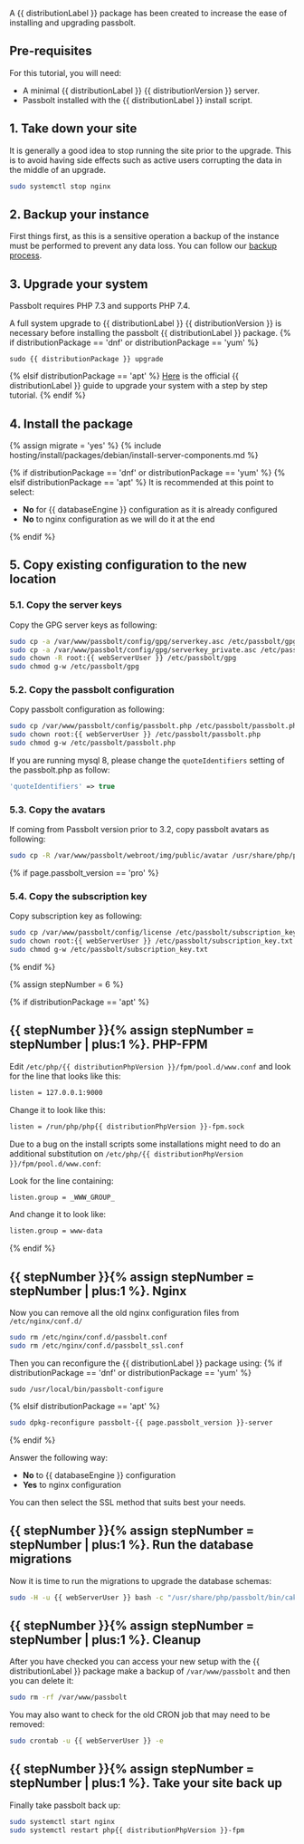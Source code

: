 A {{ distributionLabel }} package has been created to increase the ease of installing and upgrading passbolt.

## Pre-requisites

For this tutorial, you will need:
- A minimal {{ distributionLabel }} {{ distributionVersion }} server.
- Passbolt installed with the {{ distributionLabel }} install script.

## 1. Take down your site

It is generally a good idea to stop running the site prior to the upgrade. This is to avoid having side effects
such as active users corrupting the data in the middle of an upgrade.

```bash
sudo systemctl stop nginx
```

## 2. Backup your instance

First things first, as this is a sensitive operation a backup of the instance must be performed to prevent any data loss.
You can follow our [backup process](/hosting/backup).

## 3. Upgrade your system

Passbolt requires PHP 7.3 and supports PHP 7.4.

A full system upgrade to {{ distributionLabel }} {{ distributionVersion }} is necessary before installing the passbolt {{ distributionLabel }} package.
{% if distributionPackage == 'dnf' or distributionPackage == 'yum' %}
```
sudo {{ distributionPackage }} upgrade
```
{% elsif distributionPackage == 'apt' %}
[Here]({{distributionUpgradeGuide}}) is the official {{ distributionLabel }} guide to
upgrade your system with a step by step tutorial.
{% endif %}
## 4. Install the package


{% assign migrate = 'yes' %}
{% include hosting/install/packages/debian/install-server-components.md %}

{% if distributionPackage == 'dnf' or distributionPackage == 'yum' %}
{% elsif distributionPackage == 'apt' %}
It is recommended at this point to select:

- **No** for {{ databaseEngine }} configuration as it is already configured
- **No** to nginx configuration as we will do it at the end

{% endif %}

## 5. Copy existing configuration to the new location

### 5.1. Copy the server keys

Copy the GPG server keys as following:
```bash
sudo cp -a /var/www/passbolt/config/gpg/serverkey.asc /etc/passbolt/gpg/
sudo cp -a /var/www/passbolt/config/gpg/serverkey_private.asc /etc/passbolt/gpg/
sudo chown -R root:{{ webServerUser }} /etc/passbolt/gpg
sudo chmod g-w /etc/passbolt/gpg
```

### 5.2. Copy the passbolt configuration

Copy passbolt configuration as following:
```bash
sudo cp /var/www/passbolt/config/passbolt.php /etc/passbolt/passbolt.php
sudo chown root:{{ webServerUser }} /etc/passbolt/passbolt.php
sudo chmod g-w /etc/passbolt/passbolt.php
```

If you are running mysql 8, please change the `quoteIdentifiers` setting of the passbolt.php as follow:

```php
'quoteIdentifiers' => true
```

### 5.3. Copy the avatars

If coming from Passbolt version prior to 3.2, copy passbolt avatars as following:

```bash
sudo cp -R /var/www/passbolt/webroot/img/public/avatar /usr/share/php/passbolt/webroot/img/public/
```

{% if page.passbolt_version == 'pro' %}
### 5.4. Copy the subscription key

Copy subscription key as following:

```bash
sudo cp /var/www/passbolt/config/license /etc/passbolt/subscription_key.txt
sudo chown root:{{ webServerUser }} /etc/passbolt/subscription_key.txt
sudo chmod g-w /etc/passbolt/subscription_key.txt
```
{% endif %}

{% assign stepNumber = 6 %}

{% if distributionPackage == 'apt' %}
## {{ stepNumber }}{% assign stepNumber = stepNumber | plus:1 %}. PHP-FPM

Edit `/etc/php/{{ distributionPhpVersion }}/fpm/pool.d/www.conf` and look for the line that looks like this:

```bash
listen = 127.0.0.1:9000
```

Change it to look like this:

```bash
listen = /run/php/php{{ distributionPhpVersion }}-fpm.sock
```

Due to a bug on the install scripts some installations might need to do an additional substitution on `/etc/php/{{ distributionPhpVersion }}/fpm/pool.d/www.conf`:

Look for the line containing:

```bash
listen.group = _WWW_GROUP_
```

And change it to look like:

```bash
listen.group = www-data
```

{% endif %}
## {{ stepNumber }}{% assign stepNumber = stepNumber | plus:1 %}. Nginx

Now you can remove all the old nginx configuration files from `/etc/nginx/conf.d/`
```bash
sudo rm /etc/nginx/conf.d/passbolt.conf
sudo rm /etc/nginx/conf.d/passbolt_ssl.conf
```
Then you can reconfigure the {{ distributionLabel }} package using:
{% if distributionPackage == 'dnf' or distributionPackage == 'yum' %}
```
sudo /usr/local/bin/passbolt-configure
```
{% elsif distributionPackage == 'apt' %}
```bash
sudo dpkg-reconfigure passbolt-{{ page.passbolt_version }}-server
```
{% endif %}

Answer the following way:

- **No** to {{ databaseEngine }} configuration
- **Yes** to nginx configuration

You can then select the SSL method that suits best your needs.

## {{ stepNumber }}{% assign stepNumber = stepNumber | plus:1 %}. Run the database migrations

Now it is time to run the migrations to upgrade the database schemas:

```bash
sudo -H -u {{ webServerUser }} bash -c "/usr/share/php/passbolt/bin/cake passbolt migrate"
```

## {{ stepNumber }}{% assign stepNumber = stepNumber | plus:1 %}. Cleanup

After you have checked you can access your new setup with the {{ distributionLabel }} package make a backup of `/var/www/passbolt` and then
you can delete it:

```bash
sudo rm -rf /var/www/passbolt
```

You may also want to check for the old CRON job that may need to be removed:
```bash
sudo crontab -u {{ webServerUser }} -e
```

## {{ stepNumber }}{% assign stepNumber = stepNumber | plus:1 %}. Take your site back up

Finally take passbolt back up:

```bash
sudo systemctl start nginx
sudo systemctl restart php{{ distributionPhpVersion }}-fpm
```
